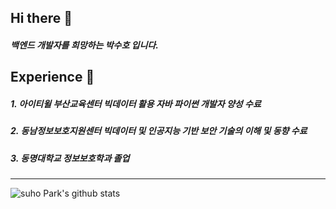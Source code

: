 ## Hi there 👋

##### 백엔드 개발자를 희망하는 박수호 입니다.



## Experience :punch:

##### 1. 아이티윌 부산교육센터 빅데이터 활용 자바 파이썬 개발자 양성 수료
##### 2. 동남정보보호지원센터 빅데이터 및 인공지능 기반 보안 기술의 이해 및 동향 수료
##### 3. 동명대학교 정보보호학과 졸업

---

![suho Park's github stats](https://github-readme-stats.vercel.app/api?username=SbinSho&show_icons=true&theme=react)

<!--
**SbinSho/SbinSho** is a ✨ _special_ ✨ repository because its `README.md` (this file) appears on your GitHub profile.

Here are some ideas to get you started:

- 🔭 I’m currently working on ...
- 🌱 I’m currently learning ...
- 👯 I’m looking to collaborate on ...
- 🤔 I’m looking for help with ...
- 💬 Ask me about ...
- 📫 How to reach me: ...
- 😄 Pronouns: ...
- ⚡ Fun fact: ...
-->
